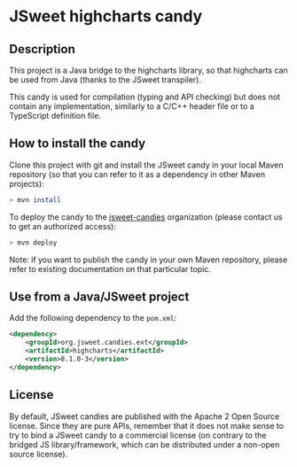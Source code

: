 # JSweet highcharts candy

## Description

This project is a Java bridge to the highcharts library, so that highcharts can be used from Java (thanks to the JSweet transpiler).

This candy is used for compilation (typing and API checking) but does not contain any implementation, similarly to a C/C++ header file or to a TypeScript definition file. 

## How to install the candy

Clone this project with git and install the JSweet candy in your local Maven repository (so that you can refer to it as a dependency in other Maven projects):

```bash
> mvn install
```

To deploy the candy to the [jsweet-candies](https://github.com/jsweet-candies) organization (please contact us to get an authorized access):

```bash
> mvn deploy
```

Note: if you want to publish the candy in your own Maven repository, please refer to existing documentation on that particular topic.

## Use from a Java/JSweet project

Add the following dependency to the ``pom.xml``:

```xml
<dependency>
	<groupId>org.jsweet.candies.ext</groupId>
	<artifactId>highcharts</artifactId>
	<version>8.1.0-3</version>
</dependency>
```

## License

By default, JSweet candies are published with the Apache 2 Open Source license. Since they are pure APIs, remember that it does not make sense to try to bind a JSweet candy to a commercial license (on contrary to the bridged JS library/framework, which can be distributed under a non-open source license).  